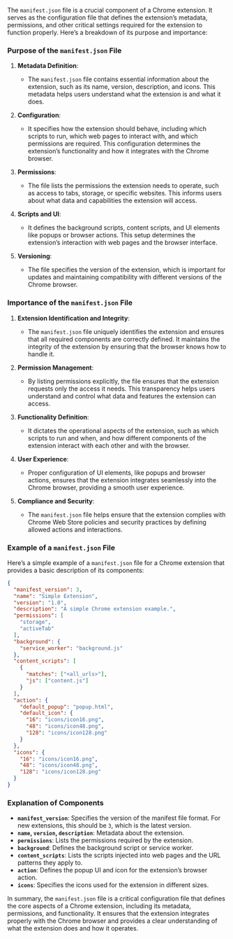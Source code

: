 The `manifest.json` file is a crucial component of a Chrome extension. It serves as the configuration file that defines the extension’s metadata, permissions, and other critical settings required for the extension to function properly. Here’s a breakdown of its purpose and importance:

### **Purpose of the `manifest.json` File**

1. **Metadata Definition**: 
   - The `manifest.json` file contains essential information about the extension, such as its name, version, description, and icons. This metadata helps users understand what the extension is and what it does.

2. **Configuration**:
   - It specifies how the extension should behave, including which scripts to run, which web pages to interact with, and which permissions are required. This configuration determines the extension’s functionality and how it integrates with the Chrome browser.

3. **Permissions**:
   - The file lists the permissions the extension needs to operate, such as access to tabs, storage, or specific websites. This informs users about what data and capabilities the extension will access.

4. **Scripts and UI**:
   - It defines the background scripts, content scripts, and UI elements like popups or browser actions. This setup determines the extension’s interaction with web pages and the browser interface.

5. **Versioning**:
   - The file specifies the version of the extension, which is important for updates and maintaining compatibility with different versions of the Chrome browser.

### **Importance of the `manifest.json` File**

1. **Extension Identification and Integrity**:
   - The `manifest.json` file uniquely identifies the extension and ensures that all required components are correctly defined. It maintains the integrity of the extension by ensuring that the browser knows how to handle it.

2. **Permission Management**:
   - By listing permissions explicitly, the file ensures that the extension requests only the access it needs. This transparency helps users understand and control what data and features the extension can access.

3. **Functionality Definition**:
   - It dictates the operational aspects of the extension, such as which scripts to run and when, and how different components of the extension interact with each other and with the browser.

4. **User Experience**:
   - Proper configuration of UI elements, like popups and browser actions, ensures that the extension integrates seamlessly into the Chrome browser, providing a smooth user experience.

5. **Compliance and Security**:
   - The `manifest.json` file helps ensure that the extension complies with Chrome Web Store policies and security practices by defining allowed actions and interactions.

### **Example of a `manifest.json` File**

Here’s a simple example of a `manifest.json` file for a Chrome extension that provides a basic description of its components:

```json
{
  "manifest_version": 3,
  "name": "Simple Extension",
  "version": "1.0",
  "description": "A simple Chrome extension example.",
  "permissions": [
    "storage",
    "activeTab"
  ],
  "background": {
    "service_worker": "background.js"
  },
  "content_scripts": [
    {
      "matches": ["<all_urls>"],
      "js": ["content.js"]
    }
  ],
  "action": {
    "default_popup": "popup.html",
    "default_icon": {
      "16": "icons/icon16.png",
      "48": "icons/icon48.png",
      "128": "icons/icon128.png"
    }
  },
  "icons": {
    "16": "icons/icon16.png",
    "48": "icons/icon48.png",
    "128": "icons/icon128.png"
  }
}
```

### **Explanation of Components**

- **`manifest_version`**: Specifies the version of the manifest file format. For new extensions, this should be `3`, which is the latest version.
- **`name`, `version`, `description`**: Metadata about the extension.
- **`permissions`**: Lists the permissions required by the extension.
- **`background`**: Defines the background script or service worker.
- **`content_scripts`**: Lists the scripts injected into web pages and the URL patterns they apply to.
- **`action`**: Defines the popup UI and icon for the extension’s browser action.
- **`icons`**: Specifies the icons used for the extension in different sizes.

In summary, the `manifest.json` file is a critical configuration file that defines the core aspects of a Chrome extension, including its metadata, permissions, and functionality. It ensures that the extension integrates properly with the Chrome browser and provides a clear understanding of what the extension does and how it operates.